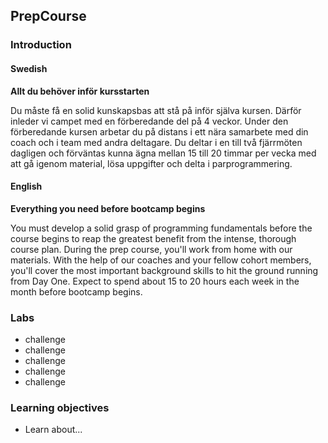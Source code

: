 ## PrepCourse
### Introduction

#### Swedish
**Allt du behöver inför kursstarten**

Du måste få en solid kunskapsbas att stå på inför själva kursen. Därför inleder vi campet med en förberedande del på 4 veckor. Under den förberedande kursen arbetar du på distans i ett nära samarbete med din coach och i team med andra deltagare. Du deltar i en till två fjärrmöten dagligen och förväntas kunna ägna mellan 15 till 20 timmar per vecka med att gå igenom material, lösa uppgifter och delta i parprogrammering.

#### English
**Everything you need before bootcamp begins**

You must develop a solid grasp of programming fundamentals before the course begins to reap the greatest benefit from the intense, thorough course plan. During the prep course, you'll work from home with our materials. With the help of our coaches and your fellow cohort members, you'll cover the most important background skills to hit the ground running from Day One. Expect to spend about 15 to 20 hours each week in the month before bootcamp begins.
### Labs
- challenge
- challenge
- challenge
- challenge
- challenge

### Learning objectives
* Learn about...
